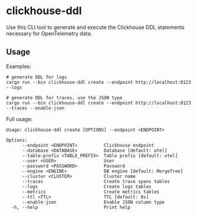 # clickhouse-ddl

Use this CLI tool to generate and execute the Clickhouse DDL statements necessary for OpenTelemetry data.

## Usage

Examples:

```shell
# generate DDL for logs
cargo run --bin clickhouse-ddl create --endpoint http://localhost:8123 --logs

# generate DDL for traces, use the JSON type
cargo run --bin clickhouse-ddl create --endpoint http://localhost:8123 --traces --enable-json
```

Full usage:

```shell
Usage: clickhouse-ddl create [OPTIONS] --endpoint <ENDPOINT>

Options:
      --endpoint <ENDPOINT>          Clickhouse endpoint
      --database <DATABASE>          Database [default: otel]
      --table-prefix <TABLE_PREFIX>  Table prefix [default: otel]
      --user <USER>                  User
      --password <PASSWORD>          Password
      --engine <ENGINE>              DB engine [default: MergeTree]
      --cluster <CLUSTER>            Cluster name
      --traces                       Create trace spans tables
      --logs                         Create logs tables
      --metrics                      Create metrics tables
      --ttl <TTL>                    TTL [default: 0s]
      --enable-json                  Enable JSON column type
  -h, --help                         Print help
```